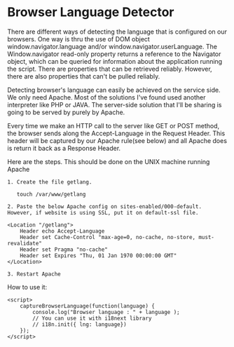 Browser Language Detector
=========================

There are different ways of detecting the language that is configured on our browsers. One way is thru the use of DOM object window.navigator.language and/or window.navigator.userLanguage. The Window.navigator read-only property returns a reference to the Navigator object, which can be queried for information about the application running the script. There are properties that can be retrieved reliably. However, there are also properties that can't be pulled reliably.

Detecting browser's language can easily be achieved on the service side. We only need Apache. Most of the solutions I've found used another interpreter like PHP or JAVA. The server-side solution that I'll be sharing is going to be served by purely by Apache.

Every time we make an HTTP call to the server like GET or POST method, the browser sends along the Accept-Language in the Request Header. This header will be captured by our Apache rule(see below) and all Apache does is return it back as a Response Header.

Here are the steps. This should be done on the UNIX machine running Apache

```
1. Create the file getlang.

   touch /var/www/getlang

2. Paste the below Apache config on sites-enabled/000-default. However, if website is using SSL, put it on default-ssl file.

<Location "/getlang">
    Header echo Accept-Language
    Header set Cache-Control "max-age=0, no-cache, no-store, must-revalidate"
    Header set Pragma "no-cache"
    Header set Expires "Thu, 01 Jan 1970 00:00:00 GMT"
</Location>

3. Restart Apache

```

How to use it:
```
<script>
    captureBrowserLanguage(function(language) {
        console.log("Browser language : " + language );
        // You can use it with i18next library
        // i18n.init({ lng: language})
    });
</script>
```